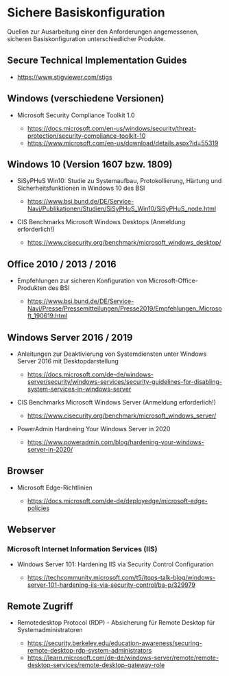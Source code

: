 # Sichere Basiskonfiguration

Quellen zur Ausarbeitung einer den Anforderungen angemessenen, sicheren Basiskonfiguration unterschiedlicher Produkte.

## Secure Technical Implementation Guides

* https://www.stigviewer.com/stigs

## Windows (verschiedene Versionen)

* Microsoft Security Compliance Toolkit 1.0

	* https://docs.microsoft.com/en-us/windows/security/threat-protection/security-compliance-toolkit-10 
	* https://www.microsoft.com/en-us/download/details.aspx?id=55319


## Windows 10 (Version 1607 bzw. 1809)

* SiSyPHuS Win10: Studie zu Systemaufbau, Protokollierung, Härtung und Sicherheitsfunktionen in Windows 10 des BSI

	* https://www.bsi.bund.de/DE/Service-Navi/Publikationen/Studien/SiSyPHuS_Win10/SiSyPHuS_node.html

* CIS Benchmarks Microsoft Windows Desktops (Anmeldung erforderlich!)

	* https://www.cisecurity.org/benchmark/microsoft_windows_desktop/

## Office 2010 / 2013 / 2016


* Empfehlungen zur sicheren Konfiguration von Microsoft-Office-Produkten des BSI

	* https://www.bsi.bund.de/DE/Service-Navi/Presse/Pressemitteilungen/Presse2019/Empfehlungen_Microsoft_190619.html

## Windows Server 2016 / 2019 

* Anleitungen zur Deaktivierung von Systemdiensten unter Windows Server 2016 mit Desktopdarstellung

	* https://docs.microsoft.com/de-de/windows-server/security/windows-services/security-guidelines-for-disabling-system-services-in-windows-server

* CIS Benchmarks Microsoft Windows Server (Anmeldung erforderlich!)

	* https://www.cisecurity.org/benchmark/microsoft_windows_server/

* PowerAdmin Hardneing Your Windows Server in 2020

	* https://www.poweradmin.com/blog/hardening-your-windows-server-in-2020/

## Browser

* Microsoft Edge-Richtlinien

	* https://docs.microsoft.com/de-de/deployedge/microsoft-edge-policies

## Webserver

### Microsoft Internet Information Services (IIS)

* Windows Server 101: Hardening IIS via Security Control Configuration

	* https://techcommunity.microsoft.com/t5/itops-talk-blog/windows-server-101-hardening-iis-via-security-control/ba-p/329979

## Remote Zugriff

* Remotedesktop Protocol (RDP) - Absicherung für Remote Desktop für Systemadministratoren
    
    * https://security.berkeley.edu/education-awareness/securing-remote-desktop-rdp-system-administrators
	* https://learn.microsoft.com/de-de/windows-server/remote/remote-desktop-services/remote-desktop-gateway-role

